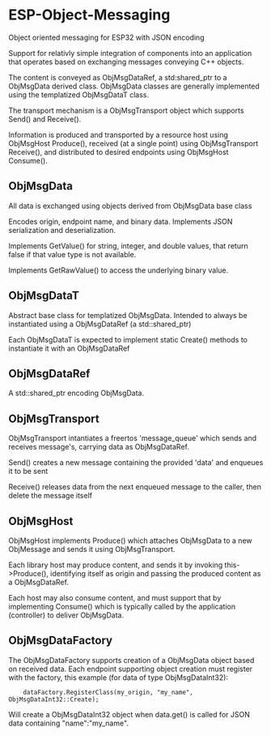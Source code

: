 # ESP-Object-Messaging
Object oriented messaging for ESP32 with JSON encoding

Support for relativly simple integration of components into an application 
that operates based on exchanging messages conveying C++ objects.

The content is conveyed as ObjMsgDataRef, a std:shared_ptr to a ObjMsgData
derived class. ObjMsgData classes are generally implemented using the
templatized ObjMsgDataT class.

The transport mechanism is a ObjMsgTransport object which supports Send() and Receive().

Information is produced and transported by a resource host using 
ObjMsgHost Produce(), received (at a single point) using 
ObjMsgTransport Receive(), and distributed to desired endpoints using ObjMsgHost Consume().

## ObjMsgData
All data is exchanged using objects derived from ObjMsgData base class

Encodes origin, endpoint name, and binary data. Implements JSON serialization
and deserialization.

Implements GetValue() for string, integer, and double values, that return
false if that value type is not available.

Implements GetRawValue() to access the underlying binary value.

## ObjMsgDataT
Abstract base class for templatized ObjMsgData. Intended to always be
instantiated using a ObjMsgDataRef (a std::shared_ptr)

Each ObjMsgDataT is expected to implement static Create() methods to instantiate
it with an ObjMsgDataRef

## ObjMsgDataRef
A std::shared_ptr encoding ObjMsgData.

## ObjMsgTransport
ObjMsgTransport intantiates a freertos 'message_queue' which sends and receives
message's, carrying data as ObjMsgDataRef.

Send() creates a new message containing the provided 'data' and enqueues it to be sent

Receive() releases data from the next enqueued message to the caller,
then delete the message itself

## ObjMsgHost
ObjMsgHost implements Produce() which attaches ObjMsgData to a new ObjMessage and
sends it using ObjMsgTransport.

Each library host may produce content, and sends it by invoking 
this->Produce(), identifying itself as origin and passing the produced
content as a ObjMsgDataRef.

 Each host may also consume content, and  must support that by implementing Consume() which is typically called by the application 
 (controller) to deliver ObjMsgData.

## ObjMsgDataFactory
 The ObjMsgDataFactory supports creation of a ObjMsgData object based on received data. Each endpoint supporting
 object creation must register with the factory, this example (for data of
 type ObjMsgDataInt32):
```
    dataFactory.RegisterClass(my_origin, "my_name", ObjMsgDataInt32::Create);
```
 Will create a ObjMsgDataInt32 object when data.get() is called for
 JSON data containing "name":"my_name".
